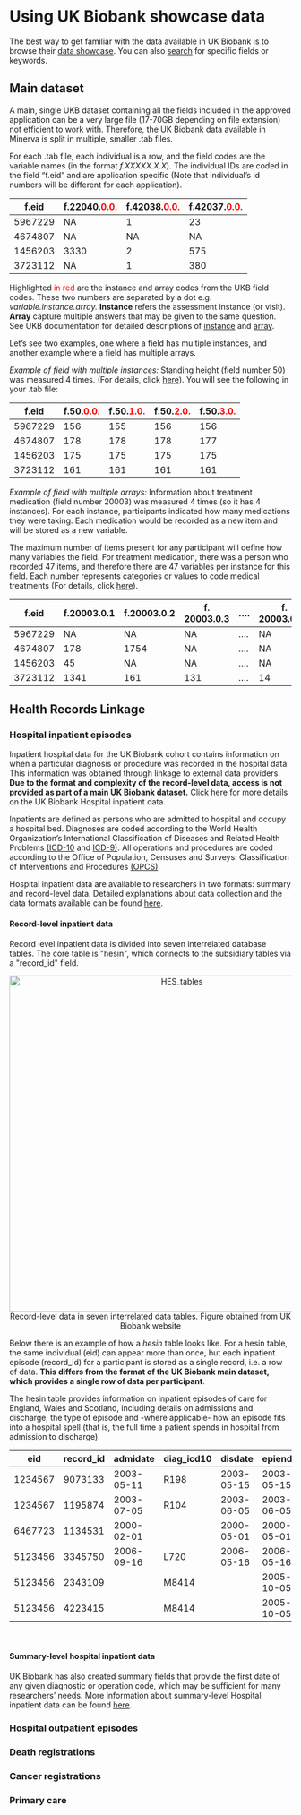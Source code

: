 # Using UK Biobank showcase data

The best way to get familiar with the data available in UK Biobank is to browse their [data showcase](https://biobank.ctsu.ox.ac.uk/crystal/browse.cgi). You can also [search](http://biobank.ctsu.ox.ac.uk/crystal/search.cgi) for specific fields or keywords.

## Main dataset

A main, single UKB dataset containing all the fields included in the approved application can be a very large file (17-70GB depending on file extension) not efficient to work with. Therefore, the UK Biobank data available in Minerva is split in multiple, smaller .tab files.

For each .tab file, each individual is a row, and the field codes are the variable names (in the format *f.XXXXX.X.X*). 
The individual IDs are coded in the field “f.eid” and are application specific (Note that individual’s id numbers will be different for each application).

<center>

| f.eid   | f.22040.<span style="color:red">0.0.</span> | f.42038.<span style="color:red">0.0.</span> | f.42037.<span style="color:red">0.0.</span> |
|---------|---------------------------------------------|-----------------------------------------------|-----------------------------------------------|
| 5967229 | NA                                          | 1                                             | 23                                            |
| 4674807 | NA                                          | NA                                            | NA                                            |
| 1456203 | 3330                                        | 2                                             | 575                                           |
| 3723112 | NA                                          | 1                                             | 380                                           |

</center>

Highlighted <span style="color:red">in red</span> are the instance and array codes from the UKB field codes. These two numbers are separated by a dot e.g. *variable.instance.array.*
**Instance** refers the assessment instance (or visit). **Array** capture multiple answers that may be given to the same question. See UKB documentation for detailed descriptions of [instance](https://biobank.ctsu.ox.ac.uk/crystal/instance.cgi?id=2) and [array](https://biobank.ctsu.ox.ac.uk/crystal/help.cgi?cd=array).

Let’s see two examples, one where a field has multiple instances, and another example where a field has multiple arrays. 

*Example of field with multiple instances:* Standing height (field number 50) was measured 4 times. (For details, click [here](https://biobank.ndph.ox.ac.uk/showcase/field.cgi?id=50)). You will see the following in your .tab file:

<center>

| f.eid   | f.50.<span style="color:red">0.0.</span> | f.50.<span style="color:red">1.0.</span> | f.50.<span style="color:red">2.0.</span> | f.50.<span style="color:red">3.0.</span> |
|---------|------------------------------------------|------------------------------------------|------------------------------------------|------------------------------------------|
| 5967229 | 156                                      | 155                                      | 156                                      | 156                                      |
| 4674807 | 178                                      | 178                                      | 178                                      | 177                                      |
| 1456203 | 175                                      | 175                                      | 175                                      | 175                                      |
| 3723112 | 161                                      | 161                                      | 161                                      | 161                                      |

</center>


*Example of field with multiple arrays:* Information about treatment medication (field number 20003) was measured 4 times (so it has 4 instances). 
For each instance, participants indicated how many medications they were taking. Each medication would be recorded as a new item and will be stored as a new variable. 

The maximum number of items present for any participant will define how many variables the field. 
For treatment medication, there was a person who recorded 47 items, and therefore there are 47 variables per instance for this field. Each number represents categories or values to code medical treatments (For details, click [here](https://biobank.ctsu.ox.ac.uk/crystal/coding.cgi?id=4)).

<center>

| f.eid   | f.20003.0.1 | f.20003.0.2 | f. 20003.0.3 | …. | f. 20003.0.47 |
|---------|-------------|-------------|--------------|----|---------------|
| 5967229 | NA          | NA          | NA           | …. | NA            |
| 4674807 | 178         | 1754        | NA           | …. | NA            |
| 1456203 | 45          | NA          | NA           | …. | NA            |
| 3723112 | 1341        | 161         | 131          | …. | 14            |

</center>


## Health Records Linkage

### Hospital inpatient episodes

Inpatient hospital data for the UK Biobank cohort contains information on when a particular diagnosis or procedure was recorded in the hospital data. This information was obtained through linkage to external data providers. **Due to the format and complexity of the record-level data, access is not provided as part of a main UK Biobank dataset.** Click [here](https://biobank.ndph.ox.ac.uk/ukb/ukb/docs/HospitalEpisodeStatistics.pdf) for more details on the UK Biobank Hospital inpatient data.

Inpatients are defined as persons who are admitted to hospital and occupy a hospital bed. Diagnoses are coded according to the World Health Organization’s International Classification of Diseases and Related Health Problems [(ICD-10](https://biobank.ctsu.ox.ac.uk/crystal/field.cgi?id=41270) and [ICD-9)](https://biobank.ctsu.ox.ac.uk/crystal/field.cgi?id=41271). All operations and procedures are coded according to the Office of Population, Censuses and Surveys: Classification of Interventions and Procedures [(OPCS)](https://biobank.ctsu.ox.ac.uk/crystal/field.cgi?id=41272).

Hospital inpatient data are available to researchers in two formats: summary and record-level data. Detailed explanations about data collection and the data formats available can be found [here](https://biobank.ndph.ox.ac.uk/ukb/label.cgi?id=2000).

#### Record-level inpatient data
Record level inpatient data is divided into seven interrelated database tables. The core table is "hesin", which connects to the subsidiary tables via a "record_id" field.

<center>
<img src="/img/HES_tables.png" alt="HES_tables" width="600" />
<figcaption> Record-level data in seven interrelated data tables. Figure obtained from UK Biobank website</figcaption>
</center>

Below there is an example of how a *hesin* table looks like. For a hesin table, the same individual (eid) can appear more than once, but each inpatient episode (record_id) for a participant is stored as a single record, i.e. a row of data. **This differs from the format of the UK Biobank main dataset, which provides a single row of data per participant**.

The hesin table provides information on inpatient episodes of care for England, Wales and Scotland, including details on admissions and discharge, the type of episode and -where applicable- how an episode fits into a hospital spell (that is, the full time a patient spends in hospital from admission to discharge).

|     eid        |     record_id    |     admidate      |     diag_icd10    |     disdate       |     epiend        |     epistart      |     opdate        |     oper4    |
|----------------|------------------|-------------------|-------------------|-------------------|-------------------|-------------------|-------------------|--------------|
|     1234567    |     9073133      |     2003-05-11    |     R198          |     2003-05-15    |     2003-05-15    |     2003-05-15    |                   |     X948     |
|     1234567    |     1195874      |     2003-07-05    |     R104          |     2003-06-05    |     2003-06-05    |     2003-06-05    |     2003-06-05    |     H151     |
|     6467723    |     1134531      |     2000-02-01    |                   |     2000-05-01    |     2000-05-01    |     2000-05-01    |                   |     X668     |
|     5123456    |     3345750      |     2006-09-16    |     L720          |     2006-05-16    |     2006-05-16    |     2006-05-16    |     2006-05-16    |     S045     |
|     5123456    |     2343109      |                   |     M8414         |                   |     2005-10-05    |     2005-10-05    |     2005-10-05    |     W200     |
|     5123456    |     4223415      |                   |     M8414         |                   |     2005-10-05    |     2005-10-05    |     2005-10-05    |     W231     |

<p>&nbsp;</p>

#### Summary-level hospital inpatient data

UK Biobank has also created summary fields that provide the first date of any given diagnostic or operation code, which may be sufficient for many researchers’ needs. More information about summary-level Hospital inpatient data can be found [here](https://biobank.ctsu.ox.ac.uk/crystal/label.cgi?id=2000).

### Hospital outpatient episodes

### Death registrations

### Cancer registrations

### Primary care
